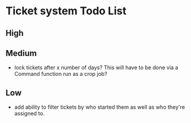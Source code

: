 # Ticket system Todo List

## High

## Medium
* lock tickets after x number of days? This will have to be done via a Command function run as a crop job?

## Low
* add ability to filter tickets by who started them as well as who they're assigned to.
